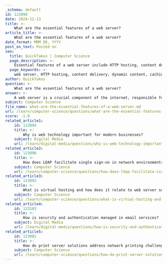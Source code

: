 ```yaml
---
_schema: default
id: 123090
date: 2024-12-13
title: >-
    What are the essential features of a web server?
article_title: >-
    What are the essential features of a web server?
date_format: MMM DD, YYYY
post_on_text: Posted on
seo:
  title: QuickTakes | Computer Science
  page_description: >-
    Essential features of a web server include HTTP hosting, content delivery, dynamic content handling, caching capabilities, security measures, error handling, scalability, configurability, support for multiple protocols, and logging for analytics.
  page_keywords: >-
    web server, HTTP hosting, content delivery, dynamic content, caching, security features, error handling, scalability, configurability, logging, protocols
author: QuickTakes
question: >-
    What are the essential features of a web server?
answer: >-
    A web server is a crucial component of the internet, responsible for storing, processing, and delivering web content to users. Here are the essential features of a web server:\n\n1. **HTTP Hosting**: A web server primarily communicates using the Hypertext Transfer Protocol (HTTP), which allows it to accept requests from clients (typically web browsers) and serve the requested web pages or resources.\n\n2. **Content Delivery**: The web server locates the requested content, such as HTML documents, images, or JavaScript files, and prepares to send it back to the user's browser. This process involves accepting the request, processing it, and sending the appropriate response.\n\n3. **Dynamic Content Handling**: Beyond serving static content, many web servers can handle server-side scripting, enabling them to generate dynamic web pages based on user interactions or other variables.\n\n4. **Caching Capabilities**: Web servers often include caching mechanisms to store frequently accessed content, which can significantly improve response times and reduce server load.\n\n5. **Security Features**: Web servers implement various security measures, including support for Secure Sockets Layer (SSL) to encrypt data transmitted between the server and clients, as well as regular security updates to protect against vulnerabilities.\n\n6. **Error Handling**: Web servers are equipped to manage errors gracefully, providing informative error messages (like 404 Not Found) when requested resources are unavailable.\n\n7. **Scalability**: A good web server can handle a high number of concurrent connections, making it suitable for websites and applications with significant user traffic.\n\n8. **Configurability and Maintainability**: Web servers often come with configuration options that allow administrators to customize settings according to their needs, as well as tools for monitoring and maintaining server performance.\n\n9. **Support for Multiple Protocols**: In addition to HTTP, many web servers support other protocols such as HTTPS (HTTP Secure), FTP (File Transfer Protocol), and more, enhancing their versatility.\n\n10. **Logging and Analytics**: Web servers typically provide logging features that track requests and responses, which can be useful for analyzing traffic patterns and troubleshooting issues.\n\nThese features collectively make web servers an essential part of the digital infrastructure, enabling the delivery of content and services over the internet efficiently and securely.
subject: Computer Science
file_name: what-are-the-essential-features-of-a-web-server.md
url: /learn/computer-science/questions/what-are-the-essential-features-of-a-web-server
score: -1.0
related_article1:
    id: 123094
    title: >-
        Why is web technology important for modern businesses?
    subject: Digital Media
    url: /learn/digital-media/questions/why-is-web-technology-important-for-modern-businesses
related_article2:
    id: 123098
    title: >-
        How does LDAP facilitate single sign-on in network environments?
    subject: Computer Science
    url: /learn/computer-science/questions/how-does-ldap-facilitate-single-signon-in-network-environments
related_article3:
    id: 123093
    title: >-
        What is virtual hosting and how does it relate to web server software?
    subject: Computer Science
    url: /learn/computer-science/questions/what-is-virtual-hosting-and-how-does-it-relate-to-web-server-software
related_article4:
    id: 123103
    title: >-
        How is security and authentication managed in email services?
    subject: Digital Media
    url: /learn/digital-media/questions/how-is-security-and-authentication-managed-in-email-services
related_article5:
    id: 123081
    title: >-
        How do print server solutions address network printing challenges?
    subject: Computer Science
    url: /learn/computer-science/questions/how-do-print-server-solutions-address-network-printing-challenges
---
```


&nbsp;